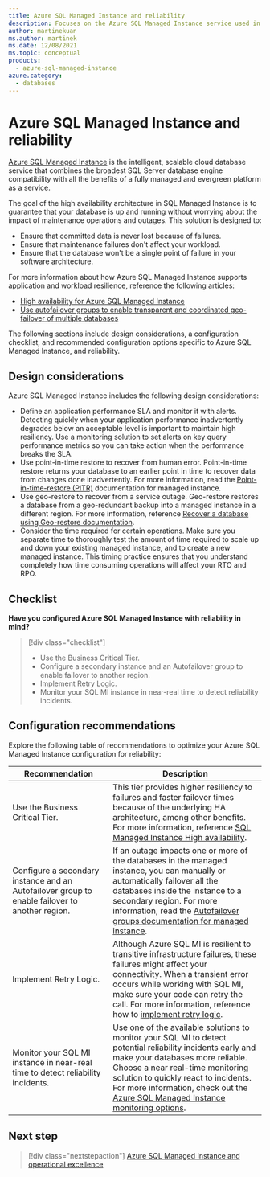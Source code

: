 ```yaml
---
title: Azure SQL Managed Instance and reliability
description: Focuses on the Azure SQL Managed Instance service used in the Data solution to provide best-practice, configuration recommendations, and design considerations related to Reliability.
author: martinekuan
ms.author: martinek
ms.date: 12/08/2021
ms.topic: conceptual
products:
  - azure-sql-managed-instance
azure.category:
  - databases
---
```


# Azure SQL Managed Instance and reliability

[Azure SQL Managed Instance](/azure/azure-sql/managed-instance/sql-managed-instance-paas-overview) is the intelligent, scalable cloud database service that combines the broadest SQL Server database engine compatibility with all the benefits of a fully managed and evergreen platform as a service.

The goal of the high availability architecture in SQL Managed Instance is to guarantee that your database is up and running without worrying about the impact of maintenance operations and outages. This solution is designed to:

- Ensure that committed data is never lost because of failures.
- Ensure that maintenance failures don't affect your workload.
- Ensure that the database won't be a single point of failure in your software architecture.

For more information about how Azure SQL Managed Instance supports application and workload resilience, reference the following articles:

- [High availability for Azure SQL Managed Instance](/azure/azure-sql/database/high-availability-sla)
- [Use autofailover groups to enable transparent and coordinated geo-failover of multiple databases](/azure/azure-sql/database/auto-failover-group-overview?tabs=azure-powershell)

The following sections include design considerations, a configuration checklist, and recommended configuration options specific to Azure SQL Managed Instance, and reliability.

## Design considerations

Azure SQL Managed Instance includes the following design considerations:

- Define an application performance SLA and monitor it with alerts. Detecting quickly when your application performance inadvertently degrades below an acceptable level is important to maintain high resiliency. Use a monitoring solution to set alerts on key query performance metrics so you can take action when the performance breaks the SLA.
- Use point-in-time restore to recover from human error. Point-in-time restore returns your database to an earlier point in time to recover data from changes done inadvertently. For more information, read the [Point-in-time-restore (PITR)](/azure/azure-sql/database/recovery-using-backups#point-in-time-restore) documentation for managed instance.
- Use geo-restore to recover from a service outage. Geo-restore restores a database from a geo-redundant backup into a managed instance in a different region. For more information, reference [Recover a database using Geo-restore documentation](/azure/azure-sql/database/auto-failover-group-overview?tabs=azure-powershell).
- Consider the time required for certain operations. Make sure you separate time to thoroughly test the amount of time required to scale up and down your existing managed instance, and to create a new managed instance. This timing practice ensures that you understand completely how time consuming operations will affect your RTO and RPO.

## Checklist

**Have you configured Azure SQL Managed Instance with reliability in mind?**

> [!div class="checklist"]
> - Use the Business Critical Tier.
> - Configure a secondary instance and an Autofailover group to enable failover to another region.
> - Implement Retry Logic.
> - Monitor your SQL MI instance in near-real time to detect reliability incidents.

## Configuration recommendations

Explore the following table of recommendations to optimize your Azure SQL Managed Instance configuration for reliability:

|Recommendation|Description|
|--------------|-----------|
|Use the Business Critical Tier.|This tier provides higher resiliency to failures and faster failover times because of the underlying HA architecture, among other benefits. For more information, reference [SQL Managed Instance High availability](/azure/azure-sql/database/high-availability-sla).|
|Configure a secondary instance and an Autofailover group to enable failover to another region.|If an outage impacts one or more of the databases in the managed instance, you can manually or automatically failover all the databases inside the instance to a secondary region. For more information, read the [Autofailover groups documentation for managed instance](/azure/azure-sql/database/auto-failover-group-overview?tabs=azure-powershell).|
|Implement Retry Logic.|Although Azure SQL MI is resilient to transitive infrastructure failures, these failures might affect your connectivity. When a transient error occurs while working with SQL MI, make sure your code can retry the call. For more information, reference how to [implement retry logic](/azure/azure-sql/database/troubleshoot-common-connectivity-issues).|
|Monitor your SQL MI instance in near-real time to detect reliability incidents.|Use one of the available solutions to monitor your SQL MI to detect potential reliability incidents early and make your databases more reliable. Choose a near real-time monitoring solution to quickly react to incidents. For more information, check out the [Azure SQL Managed Instance monitoring options](https://techcommunity.microsoft.com/t5/azure-sql/monitoring-options-available-for-azure-sql-managed-instance/ba-p/1065416).

## Next step

> [!div class="nextstepaction"]
> [Azure SQL Managed Instance and operational excellence](./operational-excellence.md)
